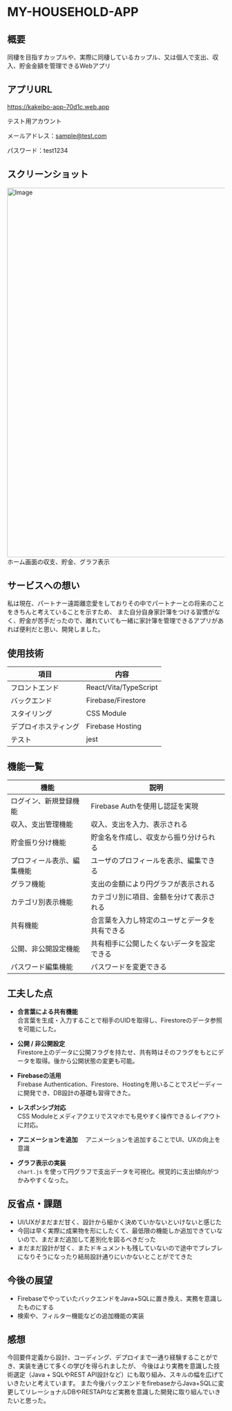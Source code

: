 # MY-HOUSEHOLD-APP

## 概要

同棲を目指すカップルや、実際に同棲しているカップル、又は個人で支出、収入、貯金金額を管理できるWebアプリ
## アプリURL

https://kakeibo-app-70d1c.web.app

テスト用アカウント

メールアドレス：sample@test.com　　

パスワード：test1234

## スクリーンショット　　
<img width="1694" height="855" alt="Image" src="https://github.com/user-attachments/assets/a4e8f6c5-7380-4b90-816b-99626a74ebba" />
ホーム画面の収支、貯金、グラフ表示

## サービスへの想い
私は現在、パートナー遠距離恋愛をしておりその中でパートナーとの将来のことをきちんと考えていることを示すため、
また自分自身家計簿をつける習慣がなく、貯金が苦手だったので、離れていても一緒に家計簿を管理できるアプリがあれば便利だと思い、開発しました。

## 使用技術
| 項目 | 内容 |
|-----|------|
| フロントエンド | React/Vita/TypeScript |
| バックエンド | Firebase/Firestore |
| スタイリング | CSS Module |
| デプロイホスティング | Firebase Hosting |
| テスト | jest |
## 機能一覧
| 機能 | 説明 |
|-----|-----|
| ログイン、新規登録機能 | Firebase Authを使用し認証を実現 |
| 収入、支出管理機能 | 収入、支出を入力、表示される |
| 貯金振り分け機能 | 貯金名を作成し、収支から振り分けられる |
| プロフィール表示、編集機能 | ユーザのプロフィールを表示、編集できる |
| グラフ機能 | 支出の金額により円グラフが表示される | 
| カテゴリ別表示機能 | カテゴリ別に項目、金額を分けて表示される |
| 共有機能 | 合言葉を入力し特定のユーザとデータを共有できる |
| 公開、非公開設定機能 | 共有相手に公開したくないデータを設定できる |
| パスワード編集機能 | パスワードを変更できる |  
## 工夫した点

- **合言葉による共有機能**  
  合言葉を生成・入力することで相手のUIDを取得し、Firestoreのデータ参照を可能にした。
  
- **公開 / 非公開設定**  
  Firestore上のデータに公開フラグを持たせ、共有時はそのフラグをもとにデータを取得。後から公開状態の変更も可能。

- **Firebaseの活用**  
  Firebase Authentication、Firestore、Hostingを用いることでスピーディーに開発でき、DB設計の基礎も習得できた。

- **レスポンシブ対応**  
  CSS Moduleとメディアクエリでスマホでも見やすく操作できるレイアウトに対応。

- **アニメーションを追加**
　アニメーションを追加することでUI、UXの向上を意識

- **グラフ表示の実装**  
  `chart.js` を使って円グラフで支出データを可視化。視覚的に支出傾向がつかみやすくなった。
## 反省点・課題
- UI/UXがまだまだ甘く、設計から細かく決めていかないといけないと感じた
- 今回は早く実際に成果物を形にしたくて、最低限の機能しか追加できていないので、まだまだ追加して差別化を図るべきだった
- まだまだ設計が甘く、またドキュメントも残していないので途中でブレブレになりそうになったり結局設計通りにいかないとことがでてきた

## 今後の展望
- FirebaseでやっていたバックエンドをJava+SQLに置き換え、実務を意識したものにする
- 検索や、フィルター機能などの追加機能の実装

## 感想
今回要件定義から設計、コーディング、デプロイまで一通り経験することができ、実装を通じて多くの学びを得られましたが、
今後はより実務を意識した技術選定（Java + SQLやREST API設計など）にも取り組み、スキルの幅を広げていきたいと考えています。
また今後バックエンドをfirebaseからJava+SQLに変更してリレーショナルDBやRESTAPIなど実務を意識した開発に取り組んでいきたいと思った。